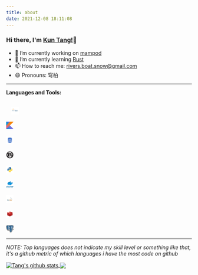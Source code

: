 ```yaml
---
title: about
date: 2021-12-08 18:11:08
---
```


### Hi there, I'm [Kun Tang!](https://github.com/scientificCommunity)👋

- 🔭 I’m currently working on [mampod](https://github.com/scientificCommunity)
- 🌱 I’m currently learning [Rust](https://www.rust-lang.org/)
- 📫 How to reach me: [rivers.boat.snow@gmail.com](mailto:rivers.boat.snow@gmail.com)
- 😄 Pronouns: 穹柏
---

**Languages and Tools:**  

<code>
  <img height="20" src="https://raw.githubusercontent.com/github/explore/80688e429a7d4ef2fca1e82350fe8e3517d3494d/topics/java/java.png">
</code>
<code>
<img height="20" src="https://raw.githubusercontent.com/github/explore/80688e429a7d4ef2fca1e82350fe8e3517d3494d/topics/kotlin/kotlin.png">
</code>
<code>
<img height="20" src="https://raw.githubusercontent.com/github/explore/80688e429a7d4ef2fca1e82350fe8e3517d3494d/topics/sql/sql.png">
</code>
<code>
<img height="20" src="https://raw.githubusercontent.com/github/explore/5c058a388828bb5fde0bcafd4bc867b5bb3f26f3/topics/rust/rust.png">
  </code>
  <code>
<img height="20" src="https://raw.githubusercontent.com/github/explore/80688e429a7d4ef2fca1e82350fe8e3517d3494d/topics/python/python.png">
  </code>
  <code>
<img height="20" src="https://raw.githubusercontent.com/github/explore/80688e429a7d4ef2fca1e82350fe8e3517d3494d/topics/docker/docker.png">
  </code>
  <code>
<img height="20" src="https://raw.githubusercontent.com/github/explore/80688e429a7d4ef2fca1e82350fe8e3517d3494d/topics/mysql/mysql.png">
  </code>
  <code>
<img height="20" src="https://raw.githubusercontent.com/github/explore/80688e429a7d4ef2fca1e82350fe8e3517d3494d/topics/redis/redis.png">
  </code>
  <code>
<img height="20" src="https://raw.githubusercontent.com/github/explore/80688e429a7d4ef2fca1e82350fe8e3517d3494d/topics/postgresql/postgresql.png">
</code>

---

*NOTE: Top languages does not indicate my skill level or something like that, it's a github metric of which languages i have the most code on github*

<a href="https://github.com/scientificCommunity/">
  <img align="center" src="https://github-readme-stats.vercel.app/api?username=scientificCommunity&show_icons=true&count_private=true" alt="Tang's github stats" />
</a>
<a href="https://github.com/scientificCommunity/">
  <img align="center" src="https://github-readme-stats.vercel.app/api/top-langs/?username=scientificCommunity&hide=python,html&layout=compact" />
</a>


<!--
**scientificCommunity/scientificCommunity** is a ✨ _special_ ✨ repository because its `README.md` (this file) appears on your GitHub profile.

Here are some ideas to get you started:

- 🔭 I’m currently working on ...
- 🌱 I’m currently learning ...
- 👯 I’m looking to collaborate on ...
- 🤔 I’m looking for help with ...
- 💬 Ask me about ...
- 📫 How to reach me: ...
- 😄 Pronouns: ...
- ⚡ Fun fact: ...
-->


